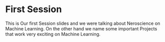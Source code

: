 # First Session

This is Our first Session slides and we were talking about Neroscience on Machine Learning. 
On the other hand we name some important Projects that work very exciting on Machine Learning. 

